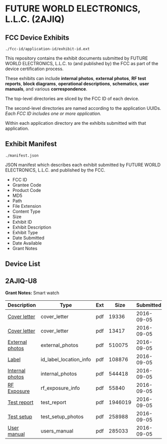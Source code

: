 # FUTURE WORLD ELECTRONICS, L.L.C. (2AJIQ)
## FCC Device Exhibits

```
./fcc-id/application-id/exhibit-id.ext
```

This repository contains the exhibit documents submitted by FUTURE WORLD ELECTRONICS, L.L.C. to (and published by) the FCC as part of the device certification process.

These exhibits can include **internal photos**, **external photos**, **RF test reports**, **block diagrams**, **operational descriptions**, **schematics**, **user manuals**, and various **correspondence**.

The top-level directories are sliced by the FCC ID of each device.

The second-level directories are named according to the application UUIDs. *Each FCC ID includes one or more application.*

Within each application directory are the exhibits submitted with that application. 

## Exhibit Manifest

```
./manifest.json
```

JSON manifest which describes each exhibit submitted by FUTURE WORLD ELECTRONICS, L.L.C. and published by the FCC.

- FCC ID
- Grantee Code
- Product Code
- MD5
- Path
- File Extension
- Content Type
- Size
- Exhibit ID
- Exhibit Description
- Exhibit Type
- Date Submitted
- Date Available
- Grant Notes

## Device List
## 2AJIQ-U8
**Grant Notes:** Smart watch

| Description | Type | Ext | Size | Submitted | Available |
| ----------- | ---- | --- | ---- | --------- | --------- |
| [Cover letter](2AJIQ-U8/17463d8ced3407625ce581f3a7d5e326/3123006.pdf) | cover_letter | pdf | 19336 | 2016-09-05 | 2016-09-05 |
| [Cover letter](2AJIQ-U8/17463d8ced3407625ce581f3a7d5e326/3123007.pdf) | cover_letter | pdf | 13417 | 2016-09-05 | 2016-09-05 |
| [External photos](2AJIQ-U8/17463d8ced3407625ce581f3a7d5e326/3123008.pdf) | external_photos | pdf | 510075 | 2016-09-05 | 2016-09-05 |
| [Label](2AJIQ-U8/17463d8ced3407625ce581f3a7d5e326/3123009.pdf) | id_label_location_info | pdf | 108876 | 2016-09-05 | 2016-09-05 |
| [Internal photos](2AJIQ-U8/17463d8ced3407625ce581f3a7d5e326/3123010.pdf) | internal_photos | pdf | 544418 | 2016-09-05 | 2016-09-05 |
| [RF Exposure](2AJIQ-U8/17463d8ced3407625ce581f3a7d5e326/3123012.pdf) | rf_exposure_info | pdf | 55840 | 2016-09-05 | 2016-09-05 |
| [Test report](2AJIQ-U8/17463d8ced3407625ce581f3a7d5e326/3123014.pdf) | test_report | pdf | 1946019 | 2016-09-05 | 2016-09-05 |
| [Test setup](2AJIQ-U8/17463d8ced3407625ce581f3a7d5e326/3123015.pdf) | test_setup_photos | pdf | 258988 | 2016-09-05 | 2016-09-05 |
| [User manual](2AJIQ-U8/17463d8ced3407625ce581f3a7d5e326/3123016.pdf) | users_manual | pdf | 285033 | 2016-09-05 | 2016-09-05 |
